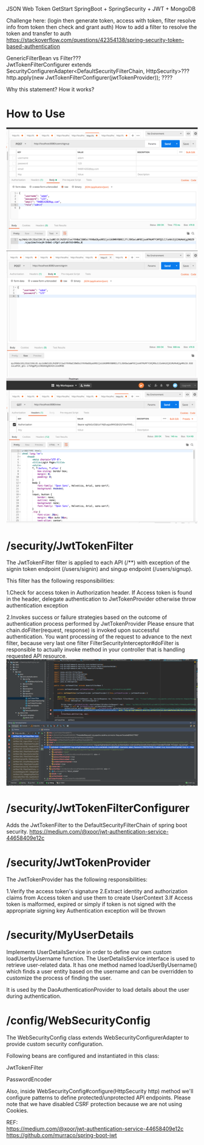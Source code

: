 JSON Web Token GetStart
SpringBoot + SpringSecurity + JWT + MongoDB

Challenge here:
(login then generate token, access with token, filter resolve info from token then check and grant auth)
How to add a filter to resolve the token and transfer to auth  
https://stackoverflow.com/questions/42354138/spring-security-token-based-authentication

GenericFilterBean vs Filter???  
JwtTokenFilterConfigurer extends SecurityConfigurerAdapter<DefaultSecurityFilterChain, HttpSecurity>???  
http.apply(new JwtTokenFilterConfigurer(jwtTokenProvider)); ????

Why this statement? How it works?
  


# How to Use

![alt text](https://github.com/PeaceUCR/SpringSecurityJWT/blob/master/signup.png?raw=true)
![alt text](https://github.com/PeaceUCR/SpringSecurityJWT/blob/master/signin.png?raw=true)
![alt text](https://github.com/PeaceUCR/SpringSecurityJWT/blob/master/view.png?raw=true)


# /security/JwtTokenFilter

The JwtTokenFilter filter is applied to each API (/**) with exception of the signin token endpoint (/users/signin) and singup endpoint (/users/signup).

This filter has the following responsibilities:

1.Check for access token in Authorization header. If Access token is found in the header, delegate authentication to JwtTokenProvider otherwise throw authentication exception

2.Invokes success or failure strategies based on the outcome of authentication process performed by JwtTokenProvider
Please ensure that chain.doFilter(request, response) is invoked upon successful authentication. You want processing of the request to advance to the next filter, because very last one filter FilterSecurityInterceptor#doFilter is responsible to actually invoke method in your controller that is handling requested API resource.
![alt text](https://github.com/PeaceUCR/SpringSecurityJWT/blob/master/JwtTokenFilter.png?raw=true)

# /security/JwtTokenFilterConfigurer

Adds the JwtTokenFilter to the DefaultSecurityFilterChain of spring boot security.
https://medium.com/@xoor/jwt-authentication-service-44658409e12c

# /security/JwtTokenProvider
The JwtTokenProvider has the following responsibilities:

1.Verify the access token's signature
2.Extract identity and authorization claims from Access token and use them to create UserContext
3.If Access token is malformed, expired or simply if token is not signed with the appropriate signing key Authentication exception will be thrown

# /security/MyUserDetails
Implements UserDetailsService in order to define our own custom loadUserbyUsername function. The UserDetailsService interface is used to retrieve user-related data. It has one method named loadUserByUsername() which finds a user entity based on the username and can be overridden to customize the process of finding the user.

It is used by the DaoAuthenticationProvider to load details about the user during authentication.


# /config/WebSecurityConfig

The WebSecurityConfig class extends WebSecurityConfigurerAdapter to provide custom security configuration.

Following beans are configured and instantiated in this class:

JwtTokenFilter

PasswordEncoder

Also, inside WebSecurityConfig#configure(HttpSecurity http) method we'll configure patterns to define protected/unprotected API endpoints. Please note that we have disabled CSRF protection because we are not using Cookies.

REF:  
https://medium.com/@xoor/jwt-authentication-service-44658409e12c  
https://github.com/murraco/spring-boot-jwt
